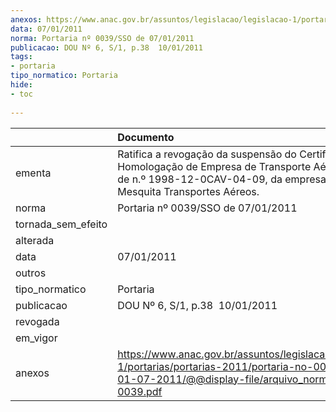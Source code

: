 ```yaml
---
anexos: https://www.anac.gov.br/assuntos/legislacao/legislacao-1/portarias/portarias-2011/portaria-no-0039-sso-de-01-07-2011/@@display-file/arquivo_norma/PA2011-0039.pdf
data: 07/01/2011
norma: Portaria nº 0039/SSO de 07/01/2011
publicacao: DOU Nº 6, S/1, p.38  10/01/2011
tags:
- portaria
tipo_normatico: Portaria
hide: 
- toc 
 
---
```


|                    | Documento                                                                                                                                                                      |
|:-------------------|:-------------------------------------------------------------------------------------------------------------------------------------------------------------------------------|
| ementa             | Ratifica a revogação da suspensão do Certificado de Homologação de Empresa de Transporte Aéreo (CHETA) de n.º 1998-12-0CAV-04-09, da empresa Meta-Mesquita Transportes Aéreos. |
| norma              | Portaria nº 0039/SSO de 07/01/2011                                                                                                                                             |
| tornada_sem_efeito |                                                                                                                                                                                |
| alterada           |                                                                                                                                                                                |
| data               | 07/01/2011                                                                                                                                                                     |
| outros             |                                                                                                                                                                                |
| tipo_normatico     | Portaria                                                                                                                                                                       |
| publicacao         | DOU Nº 6, S/1, p.38  10/01/2011                                                                                                                                                |
| revogada           |                                                                                                                                                                                |
| em_vigor           |                                                                                                                                                                                |
| anexos             | https://www.anac.gov.br/assuntos/legislacao/legislacao-1/portarias/portarias-2011/portaria-no-0039-sso-de-01-07-2011/@@display-file/arquivo_norma/PA2011-0039.pdf              |